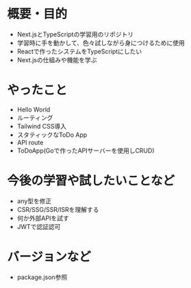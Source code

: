 # 概要・目的
- Next.jsとTypeScriptの学習用のリポジトリ
- 学習時に手を動かして、色々試しながら身につけるために使用
- Reactで作ったシステムをTypeScriptにしたい
- Next.jsの仕組みや機能を学ぶ
# やったこと
- Hello World
- ルーティング
- Tailwind CSS導入
- スタティックなToDo App
- API route
- ToDoApp(Goで作ったAPIサーバーを使用しCRUD)
# 今後の学習や試したいことなど
- any型を修正
- CSR/SSG/SSR/ISRを理解する
- 何か外部APIを試す
- JWTで認証認可
# バージョンなど
- package.json参照
